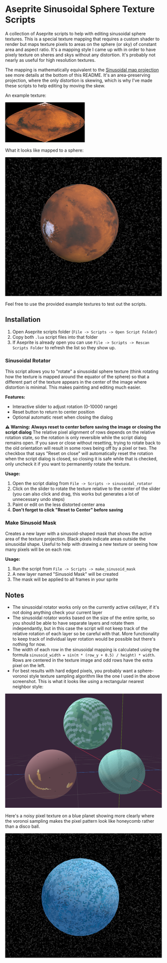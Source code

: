 # Aseprite Sinusoidal Sphere Texture Scripts

A collection of Aseprite scripts to help with editing sinusoidal sphere textures. This is a special texture mapping that requires a custom shader to render but maps texture pixels to areas on the sphere (or sky) of constant area and aspect ratio. It's a mapping style I came up with in order to have pixely texture on sheres and skys without any distortion. It's probably not nearly as useful for high resolution textures.

The mapping is mathematically equivalent to the [Sinusoidal map projection](https://en.wikipedia.org/wiki/Sinusoidal_projection) see more details at the bottom of this README. It's an area-preserving projection, where the only distortion is skewing, which is why I've made these scripts to help editing by moving the skew.

An example texture:

![Example texture](example_textures/mars.png)

What it looks like mapped to a sphere:

![Example texture mapped to a sphere](screenshots/screenshot_mars.png)

Feel free to use the provided example textures to test out the scripts.

## Installation

1. Open Aseprite scripts folder (`File -> Scripts -> Open Script Folder`)
2. Copy both `.lua` script files into that folder
5. If Aseprite is already open you can use `File -> Scripts -> Rescan Scripts Folder` to refresh the list so they show up.

### Sinusoidal Rotator

This script allows you to "rotate" a sinusoidal sphere texture (think rotating how the texture is mapped around the equator of the sphere) so that a different part of the texture appears in the center of the image where distortion is minimal. This makes painting and editing much easier.

**Features:**
- Interactive slider to adjust rotation (0-10000 range)
- Reset button to return to center position
- Optional automatic reset when closing the dialog

**⚠️ Warning:**
**Always reset to center before saving the image or closing the script dialog** The relative pixel alignment of rows depends on the relative rotation state, so the rotation is only reversible while the script dialog remains open. If you save or close without resetting, trying to rotate back to the old orientation will result in some rows being off by a pixel or two. The checkbox that says "Reset on close" will automatically reset the rotation when the script dialog is closed, so closing it is safe while that is checked, only uncheck it if you want to permanently rotate the texture.

**Usage:**
1. Open the script dialog from `File -> Scripts -> sinusoidal_rotator`
2. Click on the slider to rotate the texture relative to the center of the slider (you can also click and drag, this works but generates a lot of unnecessary undo steps)
3. Paint or edit on the less distorted center area
4. **Don't forget to click "Reset to Center" before saving**

### Make Sinusoid Mask

Creates a new layer with a sinusoid-shaped mask that shows the active area of the texture projection. Black pixels indicate areas outside the sinusoidal shape. Useful to help with drawing a new texture or seeing how many pixels will be on each row.

**Usage:**
1. Run the script from `File -> Scripts -> make_sinusoid_mask`
2. A new layer named "Sinusoid Mask" will be created
3. The mask will be applied to all frames in your sprite

## Notes

- The sinusoidal rotator works only on the currently active cel/layer, if it's not doing anything check your current layer
- The sinusoidal rotator works based on the size of the entire sprite, so you should be able to have separate layers and rotate them independantly, but in this case the script will not keep track of the relative rotation of each layer so be careful with that. More functionality to keep track of individual layer rotation would be possible but there's nothing for now.
- The width of each row in the sinusoidal mapping is calculated using the formula `sinusoid_width = sin(π * (row_y + 0.5) / height) * width`. Rows are centered in the texture image and odd rows have the extra pixel on the left.
- For best results with hard edged pixels, you probably want a sphere-voronoi style texture sampling algorithm like the one I used in the above screenshot. This is what it looks like using a rectangular nearest neighbor style:

![Rectangular nearest neighbor style](screenshots/non_voronoi.png)

Here's a noisy pixel texture on a blue planet showing more clearly where the voronoi sampling makes the pixel pattern look like honeycomb rather than a disco ball.

![Noisy blue planet](screenshots/screenshot_blue_planet.png)
